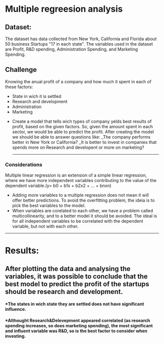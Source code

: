 # Multiple regreesion analysis

## Dataset:

The dataset has data collected from New York, California and Florida about 50 business Startups "17 in each state". The variables used in the dataset are Profit, R&D spending, Administration Spending, and Marketing Spending.

## Challenge

Knowing the anual profit of a company and how much it spent in each of these factors:

- State in wich it is settled
- Research and development
- Administration
- Marketing

* Create a model that tells wich types of company yelds best results of profit, based on the given factors. So, given the amount spent in each sector, we would be able to predict the profit.
  After creating the model we should be able to answer questions like:
  \_The company performs better in New York or California?
  \_It is better to invest in companies that spends more on Research and developent or more on marketing?

  ---

### Considerations

Multiple linear regression is an extension of a simple linear regression, where we have more independent variables contributing to the value of the dependent variable.(y= b0 + b1x + b2x2 + ... + bnxn)

- Adding more variables to a multiple regression does not mean it will offer better predictions. To avoid the overfitting problem, the ideia is to pick the best variables to the model.
- When variables are corelated to each other, we have a problem called multicollinearity, and to a better model it should be avoided. The ideal is for all independent variables to be correlated with the dependent variable, but not with each other.

---
# Results:

## After plotting the data and analysing the variables, it was possible to conclude that the best model to predict the profit of the startups should be research and development.
#### *The states in wich state they are settled does not have significant influence.
#### *Althought Research&Delevepment appeared correlated (as research spending increases, so does marketing spending), the most significant and influent variable was R&D, so is the best factor to consider when investing.
